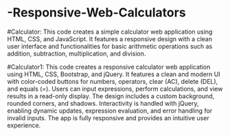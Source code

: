# -Responsive-Web-Calculators

#Calculator:
This code creates a simple calculator web application using HTML, CSS, and JavaScript. It features a responsive design with a clean user interface and functionalities for basic arithmetic operations such as addition, subtraction, multiplication, and division.

#Calculator1:
This code creates a responsive calculator web application using HTML, CSS, Bootstrap, and jQuery. It features a clean and modern UI with color-coded buttons for numbers, operators, clear (AC), delete (DEL), and equals (=). Users can input expressions, perform calculations, and view results in a read-only display. The design includes a custom background, rounded corners, and shadows. Interactivity is handled with jQuery, enabling dynamic updates, expression evaluation, and error handling for invalid inputs. The app is fully responsive and provides an intuitive user experience.
